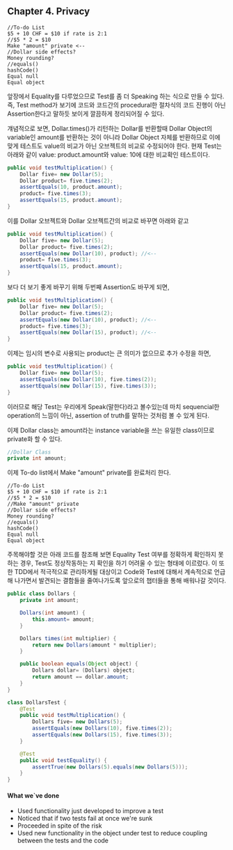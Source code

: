 ## Chapter 4. Privacy

```
//To-do List
$5 + 10 CHF = $10 if rate is 2:1 
//$5 * 2 = $10
Make "amount" private <--
//Dollar side effects? 
Money rounding? 
//equals()
hashCode() 
Equal null 
Equal object
```

앞장에서 Equality를 다루었으므로 Test를 좀 더 Speaking 하는 식으로 만들 수 있다. 즉, Test method가 보기에 코드와 코드간의 procedural한 절차식의 코드 진행이 아닌 Assertion한다고 말하듯 보이게 깔끔하게 정리되어질 수 있다. 

걔념적으로 보면, Dollar.times()가 리턴하는 Dollar를 반환할때 Dollar Object의 variable인 amount를 반환하는 것이 아니라 Dollar Object 자체를 반환하므로 이에 맞게 테스트도 value의 비교가 아닌 오브젝트의 비교로 수정되어야 한다. 현재 Test는 아래와 같이 value: product.amount와 value: 10에 대한 비교확인 테스트이다.
```java
public void testMultiplication() { 
    Dollar five= new Dollar(5); 
    Dollar product= five.times(2); 
    assertEquals(10, product.amount); 
    product= five.times(3); 
    assertEquals(15, product.amount);
}
```
이를 Dollar 오브젝트와 Dollar 오브젝트간의 비교로 바꾸면 아래와 같고
```java
public void testMultiplication() { 
    Dollar five= new Dollar(5);
    Dollar product= five.times(2); 
    assertEquals(new Dollar(10), product); //<--
    product= five.times(3); 
    assertEquals(15, product.amount);
}
```
보다 더 보기 좋게 바꾸기 위해 두번째 Assertion도 바꾸게 되면,
```java
public void testMultiplication() { 
    Dollar five= new Dollar(5);
    Dollar product= five.times(2); 
    assertEquals(new Dollar(10), product); //<--
    product= five.times(3); 
    assertEquals(new Dollar(15), product); //<--
}
```
이제는 임시의 변수로 사용되는 product는 큰 의미가 없으므로 추가 수정을 하면,
```java
public void testMultiplication() { 
    Dollar five= new Dollar(5);
    assertEquals(new Dollar(10), five.times(2)); 
    assertEquals(new Dollar(15), five.times(3));
}
```

이러므로 해당 Test는 우리에게 Speak(말한다)라고 볼수있는데 마치 sequencial한 operation의 느낌이 아닌, assertion of truth를 말하는 것처럼 볼 수 있게 된다.


이제 Dollar class는 amount라는 instance variable을 쓰는 유일한 class이므로 private화 할 수 있다.

```java
//Dollar Class
private int amount;
```

이제 To-do list에서 Make "amount" private를 완료처리 한다.

```
//To-do List
$5 + 10 CHF = $10 if rate is 2:1 
//$5 * 2 = $10
//Make "amount" private
//Dollar side effects? 
Money rounding? 
//equals()
hashCode() 
Equal null 
Equal object
```
주목해야할 것은 아래 코드를 참조해 보면 Equality Test 여부를 정확하게 확인하지 못하는 경우,   Test도 정상작동하는 지 확인을 하기 어려울 수 있는 형태에 이르렀다. 이 또한 TDD에서 적극적으로 관리하게될 대상이고 Code와 Test에 대해서 계속적으로 언급해 나가면서 발견되는 결함들을 줄여나가도록 앞으로의 챕터들을 통해 배워나갈 것이다.
```java
public class Dollars {
    private int amount;

    Dollars(int amount) {
        this.amount= amount;
    }

    Dollars times(int multiplier) {
        return new Dollars(amount * multiplier);
    }

    public boolean equals(Object object) {
        Dollars dollar= (Dollars) object;
        return amount == dollar.amount;
    }
}

class DollarsTest {
    @Test
    public void testMultiplication() {
        Dollars five= new Dollars(5);
        assertEquals(new Dollars(10), five.times(2));
        assertEquals(new Dollars(15), five.times(3));
    }

    @Test
    public void testEquality() {
        assertTrue(new Dollars(5).equals(new Dollars(5)));
    }
}
```

#### What we`ve done

* Used functionality just developed to improve a test
* Noticed that if two tests fail at once we're sunk 
* Proceeded in spite of the risk
* Used new functionality in the object under test to reduce coupling between the tests and the code
